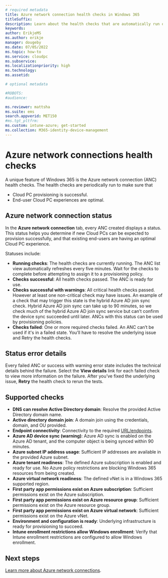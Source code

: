 ```yaml
---
# required metadata
title: Azure network connection health checks in Windows 365
titleSuffix:
description: Learn about the health checks that are automatically run on Azure network connections.
keywords:
author: ErikjeMS
ms.author: erikje
manager: dougeby
ms.date: 07/05/2022
ms.topic: how-to
ms.service: cloudpc
ms.subservice:
ms.localizationpriority: high
ms.technology:
ms.assetid: 

# optional metadata

#ROBOTS:
#audience:

ms.reviewer: mattsha
ms.suite: ems
search.appverid: MET150
#ms.tgt_pltfrm:
ms.custom: intune-azure; get-started
ms.collection: M365-identity-device-management
---
```


# Azure network connections health checks

A unique feature of Windows 365 is the Azure network connection (ANC) health checks. The health checks are periodically run to make sure that

- Cloud PC provisioning is successful.
- End-user Cloud PC experiences are optimal.

## Azure network connection status

In the **Azure network connection** tab, every ANC created displays a status. This status helps you determine if new Cloud PCs can be expected to provision successfully, and that existing end-users are having an optimal Cloud PC experience.

Statuses include:

- **Running checks**: The health checks are currently running. The ANC list view automatically refreshes every five minutes. Wait for the checks to complete before attempting to assign it to a provisioning policy.
- **Checks successful**: All health checks passed. The ANC is ready for use.
- **Checks successful with warnings**: All critical health checks passed. However at least one non-critical check may have issues. An example of a check that may trigger this state is the hybrid Azure AD join sync check. Hybrid Azure AD join sync can take up to 90 minutes, so we check much of the hybrid Azure AD join sync service but can’t confirm the device sync succeeded until later. ANCs with this status can be used by provisioning policies.
- **Checks failed**: One or more required checks failed. An ANC can’t be used if it's in a failed state. You’ll have to resolve the underlying issue and Retry the health checks.

## Status error details

Every failed ANC or success with warning error state includes the technical details behind the failure. Select the **View details** link for each failed check to view more information on the failure. After you’ve fixed the underlying issue, **Retry** the health check to rerun the tests.

## Supported checks

- **DNS can resolve Active Directory domain**: Resolve the provided Active Directory domain name.
- **Active directory domain join**: A domain join using the credentials, domain, and OU provided.
- **Endpoint connectivity**: Connectivity to the required [URL/endpoints](requirements-network.md).
- **Azure AD device sync (warning)**: Azure AD sync is enabled on the Azure AD tenant, and the computer object is being synced within 90 minutes.
- **Azure subnet IP address usage**: Sufficient IP addresses are available in the provided Azure subnet.
- **Azure tenant readiness**: The defined Azure subscription is enabled and ready for use. No Azure policy restrictions are blocking Windows 365 resources from being created.
- **Azure virtual network readiness**: The defined vNet is in a Windows 365 supported region.
- **First party app permissions exist on Azure subscription**: Sufficient permissions exist on the Azure subscription.
- **First party app permissions exist on Azure resource group**: Sufficient permissions exist on the Azure resource group.
- **First party app permissions exist on Azure virtual network**: Sufficient permissions exist on the Azure vNet.
- **Environment and configuration is ready**: Underlying infrastructure is ready for provisioning to succeed.
- **Intune enrollment restrictions allow Windows enrollment**: Verify that Intune enrollment restrictions are configured to allow Windows enrollment. 

<!-- ########################## -->
## Next steps

[Learn more about Azure network connections](azure-network-connections.md).
